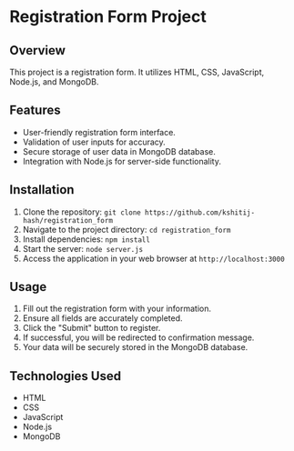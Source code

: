 # Registration Form Project

## Overview
This project is a registration form. It utilizes HTML, CSS, JavaScript, Node.js, and MongoDB.

## Features
- User-friendly registration form interface.
- Validation of user inputs for accuracy.
- Secure storage of user data in MongoDB database.
- Integration with Node.js for server-side functionality.

## Installation
1. Clone the repository: `git clone https://github.com/kshitij-hash/registration_form`
2. Navigate to the project directory: `cd registration_form`
3. Install dependencies: `npm install`
4. Start the server: `node server.js`
5. Access the application in your web browser at `http://localhost:3000`

## Usage
1. Fill out the registration form with your information.
2. Ensure all fields are accurately completed.
3. Click the "Submit" button to register.
4. If successful, you will be  redirected to confirmation message.
5. Your data will be securely stored in the MongoDB database.

## Technologies Used
- HTML
- CSS
- JavaScript
- Node.js
- MongoDB
